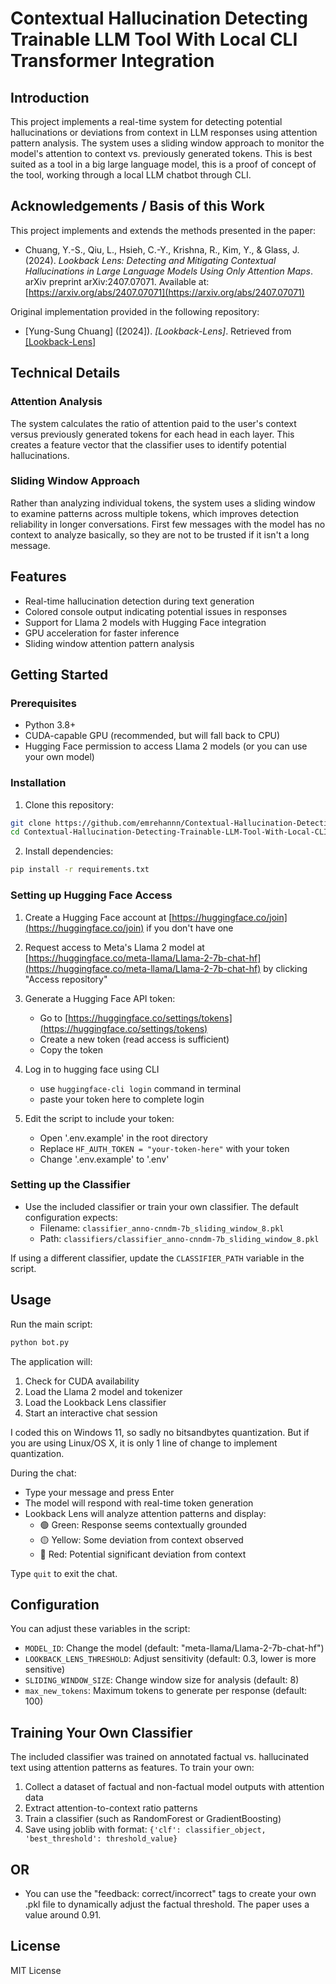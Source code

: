 # Contextual Hallucination Detecting Trainable LLM Tool With Local CLI Transformer Integration

## Introduction 

This project implements a real-time system for detecting potential hallucinations or deviations from context in LLM responses using attention pattern analysis. The system uses a sliding window approach to monitor the model's attention to context vs. previously generated tokens. This is best suited as a tool in a big large language model, this is a proof of concept of the tool, working through a local LLM chatbot through CLI. 

## Acknowledgements / Basis of this Work

This project implements and extends the methods presented in the paper:

*   Chuang, Y.-S., Qiu, L., Hsieh, C.-Y., Krishna, R., Kim, Y., & Glass, J. (2024). *Lookback Lens: Detecting and Mitigating Contextual Hallucinations in Large Language Models Using Only Attention Maps*. arXiv preprint arXiv:2407.07071. Available at: [https://arxiv.org/abs/2407.07071](https://arxiv.org/abs/2407.07071)

Original implementation provided in the following repository:

*   [Yung-Sung Chuang] ([2024]). *[Lookback-Lens]*. Retrieved from [\[Lookback-Lens\]](https://github.com/voidism/Lookback-Lens/)

## Technical Details

### Attention Analysis

The system calculates the ratio of attention paid to the user's context versus previously generated tokens for each head in each layer. This creates a feature vector that the classifier uses to identify potential hallucinations.

### Sliding Window Approach

Rather than analyzing individual tokens, the system uses a sliding window to examine patterns across multiple tokens, which improves detection reliability in longer conversations. First few messages with the model has no context to analyze basically, so they are not to be trusted if it isn't a long message.


## Features

- Real-time hallucination detection during text generation
- Colored console output indicating potential issues in responses
- Support for Llama 2 models with Hugging Face integration
- GPU acceleration for faster inference
- Sliding window attention pattern analysis

## Getting Started

### Prerequisites

- Python 3.8+ 
- CUDA-capable GPU (recommended, but will fall back to CPU)
- Hugging Face permission to access Llama 2 models (or you can use your own model)

### Installation

1. Clone this repository:

```bash
git clone https://github.com/emrehannn/Contextual-Hallucination-Detecting-Trainable-LLM-Tool-With-Local-CLI-Transformers.git
cd Contextual-Hallucination-Detecting-Trainable-LLM-Tool-With-Local-CLI-Transformers
```

2. Install dependencies:

```bash
pip install -r requirements.txt
```

### Setting up Hugging Face Access

1. Create a Hugging Face account at [https://huggingface.co/join](https://huggingface.co/join) if you don't have one

2. Request access to Meta's Llama 2 model at [https://huggingface.co/meta-llama/Llama-2-7b-chat-hf](https://huggingface.co/meta-llama/Llama-2-7b-chat-hf) by clicking "Access repository"

3. Generate a Hugging Face API token:
   - Go to [https://huggingface.co/settings/tokens](https://huggingface.co/settings/tokens)
   - Create a new token (read access is sufficient)
   - Copy the token

4. Log in to hugging face using CLI
   - use `huggingface-cli login` command in terminal  
   - paste your token here to complete login

5. Edit the script to include your token:
   - Open '.env.example' in the root directory
   - Replace `HF_AUTH_TOKEN = "your-token-here"` with your token
   - Change '.env.example' to '.env'

### Setting up the Classifier



*  Use the included classifier or train your own classifier. The default configuration expects:
   - Filename: `classifier_anno-cnndm-7b_sliding_window_8.pkl`
   - Path: `classifiers/classifier_anno-cnndm-7b_sliding_window_8.pkl`

If using a different classifier, update the `CLASSIFIER_PATH` variable in the script.

## Usage

Run the main script:

```bash
python bot.py
```

The application will:
1. Check for CUDA availability
2. Load the Llama 2 model and tokenizer
3. Load the Lookback Lens classifier
4. Start an interactive chat session

I coded this on Windows 11, so sadly no bitsandbytes quantization. But if you are using Linux/OS X, it is only 1 line of change to implement quantization.

During the chat:
- Type your message and press Enter
- The model will respond with real-time token generation
- Lookback Lens will analyze attention patterns and display:
  - 🟢 Green: Response seems contextually grounded
  - 🟡 Yellow: Some deviation from context observed
  - 🔴 Red: Potential significant deviation from context

Type `quit` to exit the chat.

## Configuration

You can adjust these variables in the script:

- `MODEL_ID`: Change the model (default: "meta-llama/Llama-2-7b-chat-hf")
- `LOOKBACK_LENS_THRESHOLD`: Adjust sensitivity (default: 0.3, lower is more sensitive)
- `SLIDING_WINDOW_SIZE`: Change window size for analysis (default: 8)
- `max_new_tokens`: Maximum tokens to generate per response (default: 100)

## Training Your Own Classifier

The included classifier was trained on annotated factual vs. hallucinated text using attention patterns as features. To train your own:

1. Collect a dataset of factual and non-factual model outputs with attention data
2. Extract attention-to-context ratio patterns
3. Train a classifier (such as RandomForest or GradientBoosting)
4. Save using joblib with format: `{'clf': classifier_object, 'best_threshold': threshold_value}`

## OR

* You can use the "feedback: correct/incorrect" tags to create your own .pkl file to dynamically adjust the factual threshold. The paper uses a value around 0.91.



## License

MIT License


